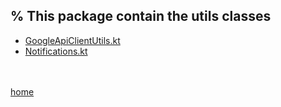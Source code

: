 % This package contain the utils classes
-------------------------------------------------

* [GoogleApiClientUtils.kt](GoogleApiClientUtils.html)
* [Notifications.kt](Notifications.html)

<br><br>
[home](../index.html)
